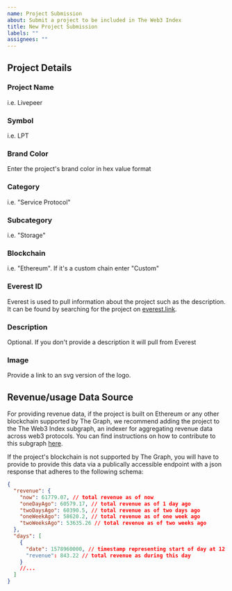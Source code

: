 ```yaml
---
name: Project Submission
about: Submit a project to be included in The Web3 Index
title: New Project Submission
labels: ""
assignees: ""
---
```


## Project Details

### Project Name

i.e. Livepeer

### Symbol

i.e. LPT

### Brand Color

Enter the project's brand color in hex value format

### Category

i.e. "Service Protocol"

### Subcategory

i.e. "Storage"

### Blockchain

i.e. "Ethereum". If it's a custom chain enter "Custom"

### Everest ID

Everest is used to pull information about the project such as the description. It can be found by searching for the project on [everest.link](https://everest.link).

### Description

Optional. If you don't provide a description it will pull from Everest

### Image

Provide a link to an svg version of the logo.

## Revenue/usage Data Source

For providing revenue data, if the project is built on Ethereum or any other blockchain supported by The Graph, we recommend adding the project to the The Web3 Index subgraph, an indexer for aggregating revenue data across web3 protocols. You can find instructions on how to contribute to this subgraph [here](https://github.com/web3index/subgraph).

If the project's blockchain is not supported by The Graph, you will have to provide to provide this data via a publically accessible endpoint with a json response that adheres to the following schema:

```json
{
  "revenue": {
    "now": 61779.07, // total revenue as of now
    "oneDayAgo": 60579.17, // total revenue as of 1 day ago
    "twoDaysAgo": 60390.5, // total revenue as of two days ago
    "oneWeekAgo": 58620.2, // total revenue as of one week ago
    "twoWeeksAgo": 53635.26 // total revenue as of two weeks ago
  },
  "days": [
    {
      "date": 1578960000, // timestamp representing start of day at 12:00 am UTC
      "revenue": 843.22 // total revenue as during this day
    }
    //...
  ]
}
```
